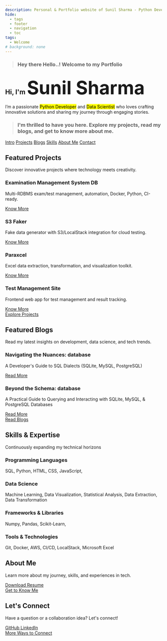 ```yaml
---
description: Personal & Portfolio website of Sunil Sharma - Python Developer and Data Scientist
hide:
  - tags
  - footer
  - navigation
  - toc
tags:
  - Welcome
# background: none
---
```

<!-- markdownlint-disable MD041 -->
<div class="main-body">

<!-- Welcome Message -->
<blockquote id="wel-quote">
    <h3 id="welcome">
    <i class="fas fa-quote-left"></i>
    Hey there Hello..! Welcome to my Portfolio
    <i class="fas fa-quote-right"></i>
    </h3>
</blockquote>

<!-- Intro -->
<section>
    <div class="hero-content">
        <h1 id="intro">Hi, I'm <span class="highlight" style="font-size: 2.8em;" id="name">Sunil Sharma</span></h1>
        <p>
            I’m a passionate <span style="background-color: yellow; color:black;">Python Developer</span> and <span style="background-color: yellow; color:black;">Data Scientist</span> who loves crafting innovative solutions and sharing my journey through engaging stories.
        </p>
    </div>
</section>

<!-- Explore -->
<section>
    <!-- Quick links -->
    <blockquote id="ex-quote">
        <h3 id="explore">
            <i class="fas fa-quote-left"></i>
            I'm thrilled to have you here. Explore my projects, read my blogs, and get to know more about me.
            <i class="fas fa-quote-right"></i>
        </h3>
    </blockquote>
</section>
<div class="hero-links-container">
    <div class="hero-links">
        <a class="hero-link" href="#intro">Intro</a>
        <a class="hero-link" href="#projects">Projects</a>
        <a class="hero-link" href="#blogs">Blogs</a>
        <a class="hero-link" href="#skills">Skills</a>
        <a class="hero-link" href="#about">About Me</a>
        <a class="hero-link" href="#contact">Contact</a>
    </div>
</div>

<!-- Projects -->
<!-- Showcase 3-5 of your best projects with brief descriptions and links. -->
<section>
    <h2 id="projects"> Featured Projects</h2>
    <p>Discover innovative projects where technology meets creativity.</p>
    <div class="project-cards">
        <div class="project-card">
            <div class="project-content">
                <h3>Examination Management System DB</h3>
                <p>Multi-RDBMS exam/test management, automation, Docker, Python, CI-ready.</p>
                <a class="read-more" href="projects/ems-db/#examination-management-system-database">Know More</a>
            </div>
            <a class="project-link" href="projects/ems-db#examination-management-system-database">
                <i class="fas fa-tasks"></i>
            </a>
        </div>
        <div class="project-card">
            <div class="project-content">
                <h3>S3 Faker</h3>
                <p>Fake data generator with S3/LocalStack integration for cloud testing.</p>
                <a class="read-more" href="projects/s3-faker/#s3-faker">Know More</a>
            </div>
            <a class="project-link" href="projects/s3-faker#s3-faker">
                <i class="fas fa-cloud-upload-alt"></i>
            </a>
        </div>
        <div class="project-card">
            <div class="project-content">
                <h3>Paraxcel</h3>
                <p>Excel data extraction, transformation, and visualization toolkit.</p>
                <a class="read-more" href="projects/paraxcel/#paraxcel">Know More</a>
            </div>
            <a class="project-link" href="projects/paraxcel#paraxcel">
                <i class="fas fa-file-excel"></i>
            </a>
        </div>
        <div class="project-card">
            <div class="project-content">
                <h3>Test Management Site</h3>
                <p>Frontend web app for test management and result tracking.</p>
                <a class="read-more" href="projects/test-site/#test-management-site">Know More</a>
            </div>
            <a class="project-link" href="projects/test-site#test-management-site">
                <i class="fas fa-clipboard-list"></i>
            </a>
        </div>
    </div>
    <div class="explore-button">
        <a href="projects/">Explore Projects</a>
    </div>
</section>

<!-- blogs -->
<!-- Showcase 3-5 of your best blogs with brief descriptions and links. -->
<section>
    <h2 id="blogs"> Featured Blogs</h2>
    <p>Read my latest insights on development, data science, and tech trends.</p>
    <div class="blog-cards">
        <div class="blog-card">
            <div class="blog-content">
                <h3>Navigating the Nuances: database</h3>
                <p>A Developer's Guide to SQL Dialects (SQLite, MySQL, PostgreSQL)</p>
                <a class="read-more" href="blog/2025/05/07/navigating-the-nuances-a-developers-guide-to-sql-dialects-sqlite-mysql-postgresql/">Read More</a>
            </div>
            <a class="blog-link" href="blog/2025/05/07/navigating-the-nuances-a-developers-guide-to-sql-dialects-sqlite-mysql-postgresql/">
                <!-- <i class="fas fa-book-open"></i> -->
                <i class="fas fa-code-branch"></i>
            </a>
        </div>
        <div class="blog-card">
            <div class="blog-content">
                <h3>Beyond the Schema: database</h3>
                <p>A Practical Guide to Querying and Interacting with SQLite, MySQL, & PostgreSQL Databases</p>
                <a class="read-more" href="blog/2025/05/07/beyond-the-schema-a-practical-guide-to-querying-and-interacting-with-sqlite-mysql--postgresql/">Read More</a>
            </div>
            <a class="blog-link" href="blog/2025/05/07/beyond-the-schema-a-practical-guide-to-querying-and-interacting-with-sqlite-mysql--postgresql/">
                <i class="fas fa-magnifying-glass"></i>
            </a>
        </div>
    </div>
    <div class="explore-button">
        <a href="blog/">Read Blogs</a>
    </div>
</section>
<!-- Skills -->
<section class="skill-section">
    <h2 id="skills">Skills & Expertise</h2>
    <p>Continuously expanding my technical horizons</p>
    <div class="skills-grid">
        <div class="skill-card">
            <div class="content">
                <h3>Programming Languages</h3>
                <p class="skill-list">
                    SQL,
                    Python,
                    HTML,
                    CSS,
                    JavaScript,
                </p>
            </div>
            <i class="fas fa-code skill-icon"></i>
        </div>
        <div class="skill-card">
            <div class="content">
                <h3>Data Science</h3>
                <p class="skill-list">
                    Machine Learning,
                    Data Visualization,
                    Statistical Analysis,
                    Data Extraction,
                    Data Transformation
                </p>
            </div>
            <i class="fas fa-chart-bar skill-icon"></i>
        </div>
        <div class="skill-card">
            <div class="content">
                <h3>Frameworks & Libraries</h3>
                <p class="skill-list">
                    Numpy,
                    Pandas,
                    Scikit-Learn,
                </p>
            </div>
            <i class="fas fa-toolbox skill-icon"></i>
        </div>
        <div class="skill-card">
            <div class="content">
                <h3>Tools & Technologies</h3>
                <p class="skill-list">
                    Git,
                    Docker,
                    AWS,
                    CI/CD,
                    LocalStack,
                    Microsoft Excel
                </p>
            </div>
            <i class="fas fa-terminal skill-icon"></i>
        </div>
    </div>
</section>

<!-- About Me and Connect Section -->
<section class="about-connect">
    <div class="about-section">
        <h2 id="about">About Me</h2>
        <p>Learn more about my journey, skills, and experiences in tech.</p>
        <div class="resume-link">
            <a href="resume" target="_blank">
                <i class="fas fa-file-alt"></i>
                Download Resume
            </a>
        </div>
        <div class="explore-button">
            <a href="about">
                <i class="fas fa-user"></i>
            Get to Know Me</a>
        </div>
    </div>
    <div class="connect-section">
        <h2 id=contact>Let's Connect</h2>
        <p>Have a question or a collaboration idea? Let's connect!</p>
        <div class="social-links">
            <a href="https://github.com/mrxsierra" class="social-link">
                <i class="fab fa-github"></i>
                GitHub
            </a>
            <a href="https://linkedin.com/in/sunilsharma97" class="social-link">
                <i class="fab fa-linkedin"></i>
                LinkedIn
            </a>
        </div>
        <div class="explore-button">
            <a href="contact/">
                <i class="fab fa-link"></i>
            More Ways to Connect
            </a>
        </div>
    </div>
</section>
</div>

<script>
window.addEventListener('scroll', function() {
    const nav = document.querySelector('.hero-links-container');
    if (window.scrollY > 100) {
        nav.classList.add('scrolled');
    } else {
        nav.classList.remove('scrolled');
    }
});
</script>
